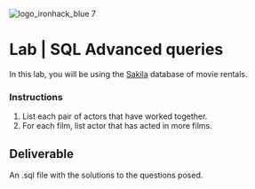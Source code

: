 ![logo_ironhack_blue 7](https://user-images.githubusercontent.com/23629340/40541063-a07a0a8a-601a-11e8-91b5-2f13e4e6b441.png)

# Lab | SQL Advanced queries

In this lab, you will be using the [Sakila](https://dev.mysql.com/doc/sakila/en/) database of movie rentals.

### Instructions

1. List each pair of actors that have worked together.
2. For each film, list actor that has acted in more films.

## Deliverable

An .sql file with the solutions to the questions posed. 